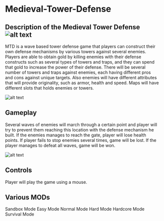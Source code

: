 # Medieval-Tower-Defense 

Description of the Medieval Tower Defense
![alt text](https://image.ibb.co/edyfy7/main.png)
-----------------------------------------
MTD is a wave based tower defense game that players can construct their own defense mechanisms by various towers against several enemies. Players are able to obtain gold by killing enemies with their defense constructs such as several types of towers and traps, and they can spend that gold to increase the power of their defense. There will be several number of towers and traps against enemies, each having different pros and cons against unique targets. Also enemies will have different attributes that will provide originality, such as armor, health and speed. Maps will have different slots that holds enemies or towers.

![alt text](https://image.ibb.co/dCHvWS/waves.png)

Gameplay
--------
Several waves of enemies will march through a certain point and player will try to prevent them reaching this location with the defense mechanism he built. If the enemies manages to reach the gate, player will lose health points. If player fails to stop enemies several times, game will be lost. If the player manages to defeat all waves, game will be won.

![alt text](https://preview.ibb.co/emvSd7/boss.png)

Controls
--------
Player will play the game using a mouse. 

Various MODs
----------------
Sandbox Mode
Easy Mode
Normal Mode
Hard Mode
Hardcore Mode
Survival Mode

